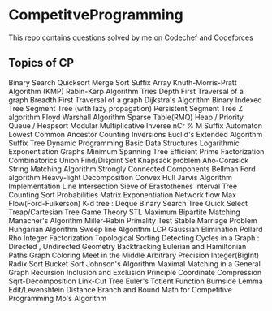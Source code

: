 # CompetitveProgramming
This repo contains questions solved by me on Codechef and Codeforces

## Topics of CP

Binary Search
Quicksort
Merge Sort
Suffix Array
Knuth-Morris-Pratt Algorithm (KMP)
Rabin-Karp Algorithm
Tries
Depth First Traversal of a graph
Breadth First Traversal of a graph
Dijkstra's Algorithm
Binary Indexed Tree
Segment Tree (with lazy propagation)
Persistent Segment Tree
Z algorithm
Floyd Warshall Algorithm
Sparse Table(RMQ)
Heap / Priority Queue / Heapsort
Modular Multiplicative Inverse
nCr % M
Suffix Automaton
Lowest Common Ancestor
Counting Inversions
Euclid's Extended Algorithm
Suffix Tree
Dynamic Programming
Basic Data Structures
Logarithmic Exponentiation
Graphs
Minimum Spanning Tree
Efficient Prime Factorization
Combinatorics
Union Find/Disjoint Set
Knapsack problem
Aho-Corasick String Matching Algorithm
Strongly Connected Components
Bellman Ford algorithm
Heavy-light Decomposition
Convex Hull
Jarvis Algorithm Implementation
Line Intersection
Sieve of Erastothenes
Interval Tree
Counting Sort
Probabilities
Matrix Exponentiation
Network flow
Max Flow(Ford-Fulkerson)
K-d tree :
Deque
Binary Search Tree
Quick Select
Treap/Cartesian Tree
Game Theory
STL
Maximum Bipartite Matching
Manacher's Algorithm
Miller-Rabin Primality Test
Stable Marriage Problem
Hungarian Algorithm
Sweep line Algorithm
LCP
Gaussian Elimination
Pollard Rho Integer Factorization
Topological Sorting
Detecting Cycles in a Graph : Directed , Undirected
Geometry
Backtracking
Eulerian and Hamiltonian Paths
Graph Coloring
Meet in the Middle
Arbitrary Precision Integer(BigInt)
Radix Sort
Bucket Sort
Johnson's Algorithm
Maximal Matching in a General Graph
Recursion
Inclusion and Exclusion Principle
Coordinate Compression
Sqrt-Decomposition
Link-Cut Tree
Euler's Totient Function
Burnside Lemma
Edit/Levenshtein Distance
Branch and Bound
Math for Competitive Programming
Mo's Algorithm
